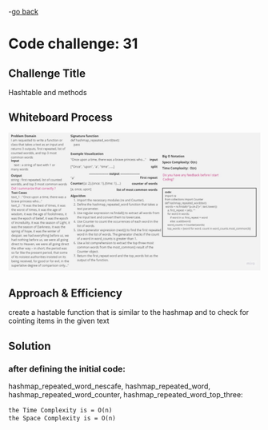 -[go back](../README.md)
# Code challenge: 31

## Challenge Title
Hashtable and methods

## Whiteboard Process
![alt text](./Whiteboard31.jpg)

## Approach & Efficiency

create a hastable function that is similar to the hashmap and to check for cointing items in the given text

## Solution

### after defining the initial code:
hashmap_repeated_word_nescafe, hashmap_repeated_word, hashmap_repeated_word_counter, hashmap_repeated_word_top_three:

    the Time Complexity is = O(n)
    the Space Complexity is = O(n)
    